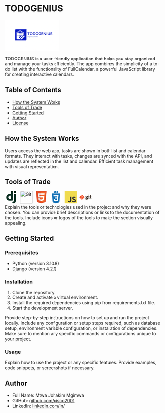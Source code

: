 # TODOGENIUS

<img src="task_manager/static/task_manager/logo.png" alt="web app logo" title="Title" height="100px"/>

TODOGENIUS is a user-friendly application that helps you stay organized and manage your tasks efficiently. The app combines the simplicity of a to-do list with the functionality of FullCalendar, a powerful JavaScript library for creating interactive calendars.

## Table of Contents
- [How the System Works](#how-the-system-works)
- [Tools of Trade](#tools-of-trade)
- [Getting Started](#getting-started)
- [Author](#author)
- [License](#license)

## How the System Works

Users access the web app, tasks are shown in both list and calendar formats. They interact with tasks, changes are synced with the API, and updates are reflected in the list and calendar. Efficient task management with visual representation.

## Tools of Trade

<div>
    <img src="https://github.com/devicons/devicon/blob/master/icons/django/django-plain.svg" title="Django" width="40" height="40"/>&nbsp;
   <img src="https://github.com/devicons/devicon/blob/master/icons/python/python-original-wordmark.
   svg" title="Git" **alt="Git" width="40" height="40"/>&nbsp;
   <img src="https://github.com/devicons/devicon/blob/master/icons/html5/html5-original.svg" title="HTML5" alt="HTML" width="40" height="40"/>&nbsp;
   <img src="https://github.com/devicons/devicon/blob/master/icons/css3/css3-plain-wordmark.svg"  title="CSS3" alt="CSS" width="40" height="40"/>&nbsp;
   <img src="https://github.com/devicons/devicon/blob/master/icons/javascript/javascript-original.svg" title="JavaScript" alt="JavaScript" width="40" height="40"/>&nbsp;
   <img src="https://github.com/devicons/devicon/blob/master/icons/git/git-original-wordmark.svg" title="Git" **alt="Git" width="40" height="40"/>&nbsp;
</div>
Explain the tools or technologies used in the project and why they were chosen. You can provide brief descriptions or links to the documentation of the tools. Include icons or logos of the tools to make the section visually appealing.

## Getting Started

### Prerequisites

- Python (version 3.10.8)
- Django (version 4.2.1)

### Installation

1. Clone the repository.
2. Create and activate a virtual environment.
3. Install the required dependencies using pip from requirements.txt file.
6. Start the development server.

Provide step-by-step instructions on how to set up and run the project locally. Include any configuration or setup steps required, such as database setup, environment variable configuration, or installation of dependencies. Make sure to mention any specific commands or configurations unique to your project.

### Usage

Explain how to use the project or any specific features. Provide examples, code snippets, or screenshots if necessary.

## Author

- Full Name: Mtwa Johakim Mgimwa
- GitHub: [github.com/cisco2001](https://github.com/cisco2001)
- LinkedIn: [linkedin.com/in/](https://linkedin.com/in/cisco2001)
